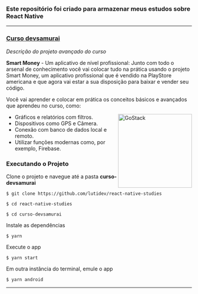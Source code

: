 ### **Este repositório foi criado para armazenar meus estudos sobre React Native**

<hr>

### <a href="https://github.com/lutidev/react-native-studies/tree/master/curso-devsamurai">Curso devsamurai</a>

*Descrição do projeto avançado do curso*

**Smart Money** - ​Um aplicativo de nível profissional:
Junto com todo o arsenal de conhecimento você vai colocar tudo na prática usando o projeto Smart Money, um aplicativo profissional que é vendido na PlayStore americana e que agora vai estar a sua disposição para baixar e vender seu código.

Você vai aprender e colocar em prática os conceitos ​básicos e avançados que aprendeu no curso, como:

<img align="right" alt="GoStack" src="https://lp.devsamurai.com.br/wp-content/uploads/2020/03/Smart-Money-Mockup.png" width="200px" />

- Gráficos e relatórios com filtros.
- Dispositivos como GPS e Câmera.
- ​Conexão com banco de dados local e remoto.
- Utilizar funções modernas como, por exemplo, Firebase.

### Executando o Projeto

Clone o projeto e navegue até a pasta **curso-devsamurai**

```
$ git clone https://github.com/lutidev/react-native-studies
```

```
$ cd react-native-studies
```

```
$ cd curso-devsamurai
```

Instale as dependências

```
$ yarn
```

Execute o app

```
$ yarn start
```
Em outra instância do terminal, emule o app

```
$ yarn android
```
<hr>